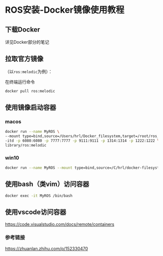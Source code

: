 # ROS安装-Docker镜像使用教程

## 下载Docker

详见Docker部分的笔记

## 拉取官方镜像

（以`ros:melodic`为例）：

在终端运行命令

```bash
docker pull ros:melodic
```

## 使用镜像启动容器

### macos

```bash
docker run --name MyROS \
--mount type=bind,source=/Users/hrl/Docker_filesystem,target=/root/ros_workspaces \
-itd -p 6080:6080 -p 7777:7777 -p 9111:9111 -p 1314:1314 -p 1222:1222 \
library/ros:melodic
```

### win10

```bash
docker run --name MyROS --mount type=bind,source=/C/hrl/docker-filesystem,target=/root/catkin_ws -itd -p 6080:80 -p 7777:7777 -p 9111:9111 -p 1314:1314 -p 1222:1222 library/ros:melodic
```

## 使用bash（类vim）访问容器

```bash
docker exec -it MyROS /bin/bash
```

## 使用vscode访问容器

https://code.visualstudio.com/docs/remote/containers

### 参考链接

https://zhuanlan.zhihu.com/p/152330470
